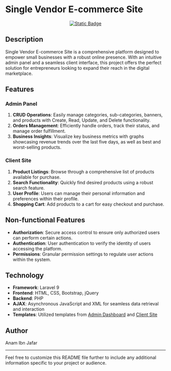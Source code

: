 # Single Vendor E-commerce Site
<p align="center">
<a href="https://www.youtube.com/watch?v=z_q4g4lOjD0&t=3s"><img alt="Static Badge" src="https://img.shields.io/badge/watch%20project%20demo-8A2BE2"></a>
</p>

## Description
Single Vendor E-commerce Site is a comprehensive platform designed to empower small businesses with a robust online presence. With an intuitive admin panel and a seamless client interface, this project offers the perfect solution for entrepreneurs looking to expand their reach in the digital marketplace.

## Features

### Admin Panel
1. **CRUD Operations**: Easily manage categories, sub-categories, banners, and products with Create, Read, Update, and Delete functionality.
2. **Orders Management**: Efficiently handle orders, track their status, and manage order fulfillment.
3. **Business Insights**: Visualize key business metrics with graphs showcasing revenue trends over the last five days, as well as best and worst-selling products.

### Client Site
1. **Product Listings**: Browse through a comprehensive list of products available for purchase.
2. **Search Functionality**: Quickly find desired products using a robust search feature.
3. **User Profile**: Users can manage their personal information and preferences within their profile.
4. **Shopping Cart**: Add products to a cart for easy checkout and purchase.

## Non-functional Features
- **Authorization**: Secure access control to ensure only authorized users can perform certain actions.
- **Authentication**: User authentication to verify the identity of users accessing the platform.
- **Permissions**: Granular permission settings to regulate user actions within the system.

## Technology
- **Framework**: Laravel 9
- **Frontend**: HTML, CSS, Bootstrap, jQuery
- **Backend**: PHP
- **AJAX**: Asynchronous JavaScript and XML for seamless data retrieval and interaction
- **Templates**: Utilized templates from [Admin Dashboard](https://themewagon.com/themes/free-responsive-bootstrap-5-html5-admin-template-sneat/) and [Client Site](https://themewagon.com/themes/free-bootstrap-4-html5-ecommerce-website-template-eflyer/)

## Author
Anam Ibn Jafar

---

Feel free to customize this README file further to include any additional information specific to your project or audience.
 
